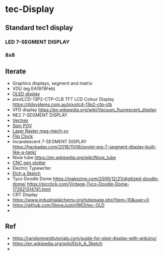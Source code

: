 # tec-Display


## Standard tec1 display
### LED 7-SEGMENT DISPLAY


### 8x8


## Iterate
- Graphics displays, segment and matrix
- VDU (eg EA1978Feb)
- [OLED display](https://github.com/SteveJustin1963/tec-OLED)
- pixxiLCD-13P2-CTP-CLB TFT LCD Colour Display https://4dsystems.com.au/pixxilcd-13p2-ctp-clb
- VFD display https://en.wikipedia.org/wiki/Vacuum_fluorescent_display
- NE2 7-SEGMENT DISPLAY
- [Vectrex](https://github.com/SteveJustin1963/tec-Vectrex)
- [Spin POV](https://github.com/SteveJustin1963/tec-POV)
- [Laser Raster mag-mech-xy](https://github.com/SteveJustin1963/tec-Laser-Raster-Display)
- [Flip Clock](https://github.com/SteveJustin1963/tec-Flip-Clock)
- Incandescent 7-SEGMENT DISPLAY https://hackaday.com/2018/11/06/soviet-era-7-segment-display-built-like-a-tank/
- Nixie tube https://en.wikipedia.org/wiki/Nixie_tube
- [CNC pen plotter](https://github.com/SteveJustin1963/tec-CNC-PEN)
- Electric Typewriter
- [Etch a Sketch](https://github.com/SteveJustin1963/tec-Etch-A-Sketch)
- Tyco Doodle Dome https://makezine.com/2006/12/21/digitized-doodle-dome/  https://picclick.com/Vintage-Tyco-Doodle-Dome-172621314741.html
- CRT Display
- https://www.industrialalchemy.org/tubepage.php?item=10&user=0
- https://github.com/SteveJustin1963/tec-OLD
- 


## Ref
- https://randomnerdtutorials.com/guide-for-oled-display-with-arduino/
- https://en.wikipedia.org/wiki/Etch_A_Sketch
- 
